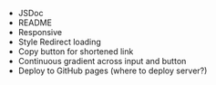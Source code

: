 * JSDoc
* README
* Responsive
* Style Redirect loading
* Copy button for shortened link
* Continuous gradient across input and button
* Deploy to GitHub pages (where to deploy server?)